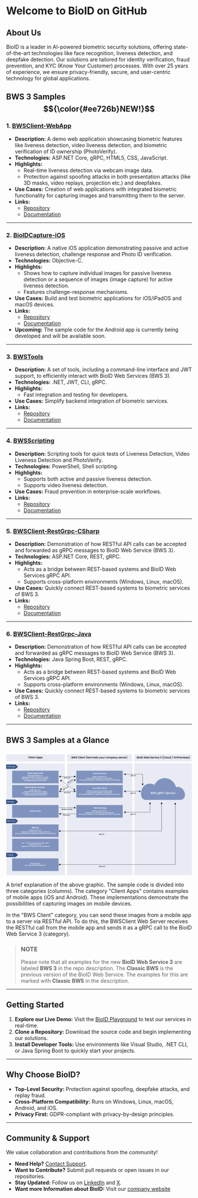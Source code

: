 # Welcome to BioID on GitHub

## **About Us**
BioID is a leader in AI-powered biometric security solutions, offering state-of-the-art technologies like face recognition, liveness detection, and deepfake detection. Our solutions are tailored for identity verification, fraud prevention, and KYC (Know Your Customer) processes. With over 25 years of experience, we ensure privacy-friendly, secure, and user-centric technology for global applications.

## BWS 3 Samples $${\color{#ee726b}NEW!}$$ 

### **1. [BWSClient-WebApp][BWSClient-WebApp]**  
- **Description:** A demo web application showcasing biometric features like liveness detection, video liveness detection, and biometric verification of ID ownership (PhotoVerify).  
- **Technologies:** ASP.NET Core, gRPC, HTML5, CSS, JavaScript.  
- **Highlights:**  
  - Real-time liveness detection via webcam image data.
  - Protection against spoofing attacks in both presentation attacks (like 3D masks, video replays, projection etc.) and deepfakes.  
- **Use Cases:** Creation of web applications with integrated biometric functionality for capturing images and transmitting them to the server.  
- **Links:**  
  - [Repository][BWSClient-WebApp]
  - [Documentation][BWSClient-WebApp-ReadMe]

---

### **2. [BioIDCapture-iOS][BioIDCapture-iOS]**  
- **Description:** A native iOS application demonstrating passive and active liveness detection, challenge response and Photo ID verification.  
- **Technologies:** Objective-C.  
- **Highlights:**
  - Shows how to capture individual images for passive liveness detection or a sequence of images (image capture) for active liveness detection.
  - Features challenge-response mechanisms.  
- **Use Cases:** Build and test biometric applications for iOS/iPadOS and macOS devices.  
- **Links:**  
  - [Repository][BioIDCapture-iOS]
  - [Documentation][BioIDCapture-iOS-ReadMe]
- **Upcoming:** The sample code for the Android app is currently being developed and will be available soon.

---

### **3. [BWSTools][BWSTools]**  
- **Description:** A set of tools, including a command-line interface and JWT support, to efficiently interact with BioID Web Services (BWS 3).  
- **Technologies:** .NET, JWT, CLI, gRPC.
- **Highlights:**  
  - Fast integration and testing for developers.  
- **Use Cases:** Simplify backend integration of biometric services.  
- **Links:**  
  - [Repository][BWSTools]
  - [Documentation][BWSTools-ReadMe]

---

### **4. [BWSScripting][BWSScripting]**  
- **Description:** Scripting tools for quick tests of Liveness Detection, Video Liveness Detection and PhotoVerify.  
- **Technologies:** PowerShell, Shell scripting.  
- **Highlights:**   
  - Supports both active and passive liveness detection.
  - Supports video liveness detection.
- **Use Cases:** Fraud prevention in enterprise-scale workflows.  
- **Links:**  
  - [Repository][BWSScripting]
  - [Documentation][BWSScripting-ReadMe]

---

### **5. [BWSClient-RestGrpc-CSharp][BWSClient-RestGrpc-CSharp]**  
- **Description:** Demonstration of how RESTful API calls can be accepted and forwarded as gRPC messages to BioID Web Service (BWS 3).  
- **Technologies:** ASP.NET Core, REST, gRPC.  
- **Highlights:**  
  - Acts as a bridge between REST-based systems and BioID Web Services gRPC API.
  - Supports cross-platform environments (Windows, Linux, macOS).  
- **Use Cases:** Quickly connect REST-based systems to biometric services of BWS 3.  
- **Links:**  
  - [Repository][BWSClient-RestGrpc-CSharp]
  - [Documentation][BWSClient-RestGrpc-CSharp-ReadMe]

---

### **6. [BWSClient-RestGrpc-Java][BWSClient-RestGrpc-Java]**  
- **Description:** Demonstration of how RESTful API calls can be accepted and forwarded as gRPC messages to BioID Web Service (BWS 3).  
- **Technologies:** Java Spring Boot, REST, gRPC.  
- **Highlights:**  
  - Acts as a bridge between REST-based systems and BioID Web Services gRPC API.
  - Supports cross-platform environments (Windows, Linux, macOS).  
- **Use Cases:** Quickly connect REST-based systems to biometric services of BWS 3.
- **Links:**  
  - [Repository][BWSClient-RestGrpc-Java]  
  - [Documentation][BWSClient-RestGrpc-Java-ReadMe]

---

## BWS 3 Samples at a Glance

![BWS 3 Samples Overview](https://github.com/BioID-GmbH/.github/blob/main/images/BWS3-Samples.png)

A brief explanation of the above graphic. The sample code is divided into three categories (columns). The category "Client Apps" contains examples of mobile apps (iOS and Android). 
These implementations demonstrate the possibilities of capturing images on mobile devices.

In the "BWS Client" category, you can send these images from a mobile app to a server via RESTful API. To do this, the BWSClient Web Server receives the RESTful call from the mobile app and sends it as a gRPC call to the BioID Web Service 3 (category).

> ### NOTE
> 
> Please note that all examples for the new **BioID Web Service 3** are labeled **BWS 3** in the repo description. 
> The **Classic BWS** is the previous version of the BioID Web Service. The examples for this are marked with **Classic BWS** in the description.

---

## **Getting Started**
1. **Explore our Live Demo:** Visit the [BioID Playground][BioIDPlayground] to test our services in real-time.  
2. **Clone a Repository:** Download the source code and begin implementing our solutions.  
3. **Install Developer Tools:** Use environments like Visual Studio, .NET CLI, or Java Spring Boot to quickly start your projects.  

---

## **Why Choose BioID?**
- **Top-Level Security:** Protection against spoofing, deepfake attacks, and replay fraud.  
- **Cross-Platform Compatibility:** Runs on Windows, Linux, macOS, Android, and iOS.  
- **Privacy First:** GDPR-compliant with privacy-by-design principles.

---

## **Community & Support**
We value collaboration and contributions from the community!  
- **Need Help?** [Contact Support][BioIDSupport].  
- **Want to Contribute?** Submit pull requests or open issues in our repositories.  
- **Stay Updated:** Follow us on [LinkedIn][BioIDLinkedIn] and [X][BioIDX].
- **Want more Information about BioID:** Visit our [company website][BioIDCompany]

[BWSClient-WebApp]: https://github.com/BioID-GmbH/BWSClient-WebApp
[BWSClient-WebApp-ReadMe]: https://github.com/bioid-gmbh/BWSClient-WebApp#readme

[BioIDCapture-iOS]: https://github.com/BioID-GmbH/BioIDCapture-iOS 
[BioIDCapture-iOS-ReadMe]: https://github.com/bioid-gmbh/BioIDCapture-iOS#readme

[BWSTools]: https://github.com/BioID-GmbH/BWSTools
[BWSTools-ReadMe]: https://github.com/BioID-GmbH/BWSTools#readme

[BWSScripting]: https://github.com/BioID-GmbH/BWSScripting
[BWSScripting-ReadMe]: https://github.com/BioID-GmbH/BWSScripting#readme

[BWSClient-RestGrpc-CSharp]: https://github.com/BioID-GmbH/BWSClient-RestGrpc-CSharp
[BWSClient-RestGrpc-CSharp-ReadMe]: https://github.com/BioID-GmbH/BWSClient-RestGrpc-CSharp#readme

[BWSClient-RestGrpc-Java]: https://github.com/BioID-GmbH/BWSClient-RestGrpc-Java
[BWSClient-RestGrpc-Java-ReadMe]: https://github.com/BioID-GmbH/BWSClient-RestGrpc-Java#readme


[BioIDCompany]: https://www.bioid.com 
[BioIDPlayground]: https://playground.bioid.com "See for yourself how good we are"
[BioIDLinkedIn]: https://www.linkedin.com/company/bioid-gmbh/ "What's new at BioID?"
[BioIDX]: https://x.com/bioid_gmbh "What's new at BioID?"
[BioIDSupport]: mailto:support@bioid.com "We are happy to help you"


[liveness]: https://developer.bioid.com/bws/grpc/livenessdetection/ "Presentation attack detection."
[photoverify]: https://developer.bioid.com/bws/grpc/photoverify/ "PhotoVerify"
[videoliveness]: https://developer.bioid.com/bws/grpc/videolivenessdetection/ "Presentation attack detection in videos."

